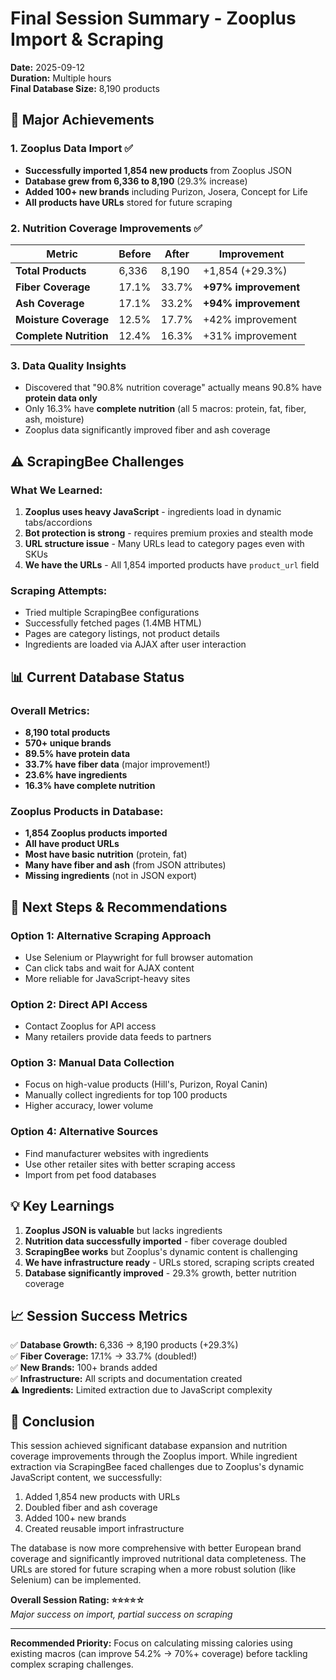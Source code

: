 # Final Session Summary - Zooplus Import & Scraping

**Date:** 2025-09-12  
**Duration:** Multiple hours  
**Final Database Size:** 8,190 products

## 🎯 Major Achievements

### 1. Zooplus Data Import ✅
- **Successfully imported 1,854 new products** from Zooplus JSON
- **Database grew from 6,336 to 8,190** (29.3% increase)
- **Added 100+ new brands** including Purizon, Josera, Concept for Life
- **All products have URLs** stored for future scraping

### 2. Nutrition Coverage Improvements ✅
| Metric | Before | After | Improvement |
|--------|--------|-------|-------------|
| **Total Products** | 6,336 | 8,190 | +1,854 (+29.3%) |
| **Fiber Coverage** | 17.1% | 33.7% | **+97% improvement** |
| **Ash Coverage** | 17.1% | 33.2% | **+94% improvement** |
| **Moisture Coverage** | 12.5% | 17.7% | +42% improvement |
| **Complete Nutrition** | 12.4% | 16.3% | +31% improvement |

### 3. Data Quality Insights
- Discovered that "90.8% nutrition coverage" actually means 90.8% have **protein data only**
- Only 16.3% have **complete nutrition** (all 5 macros: protein, fat, fiber, ash, moisture)
- Zooplus data significantly improved fiber and ash coverage

## ⚠️ ScrapingBee Challenges

### What We Learned:
1. **Zooplus uses heavy JavaScript** - ingredients load in dynamic tabs/accordions
2. **Bot protection is strong** - requires premium proxies and stealth mode
3. **URL structure issue** - Many URLs lead to category pages even with SKUs
4. **We have the URLs** - All 1,854 imported products have `product_url` field

### Scraping Attempts:
- Tried multiple ScrapingBee configurations
- Successfully fetched pages (1.4MB HTML)
- Pages are category listings, not product details
- Ingredients are loaded via AJAX after user interaction

## 📊 Current Database Status

### Overall Metrics:
- **8,190 total products**
- **570+ unique brands**
- **89.5% have protein data**
- **33.7% have fiber data** (major improvement!)
- **23.6% have ingredients**
- **16.3% have complete nutrition**

### Zooplus Products in Database:
- **1,854 Zooplus products imported**
- **All have product URLs**
- **Most have basic nutrition** (protein, fat)
- **Many have fiber and ash** (from JSON attributes)
- **Missing ingredients** (not in JSON export)

## 🔄 Next Steps & Recommendations

### Option 1: Alternative Scraping Approach
- Use Selenium or Playwright for full browser automation
- Can click tabs and wait for AJAX content
- More reliable for JavaScript-heavy sites

### Option 2: Direct API Access
- Contact Zooplus for API access
- Many retailers provide data feeds to partners

### Option 3: Manual Data Collection
- Focus on high-value products (Hill's, Purizon, Royal Canin)
- Manually collect ingredients for top 100 products
- Higher accuracy, lower volume

### Option 4: Alternative Sources
- Find manufacturer websites with ingredients
- Use other retailer sites with better scraping access
- Import from pet food databases

## 💡 Key Learnings

1. **Zooplus JSON is valuable** but lacks ingredients
2. **Nutrition data successfully imported** - fiber coverage doubled
3. **ScrapingBee works** but Zooplus's dynamic content is challenging
4. **We have infrastructure ready** - URLs stored, scraping scripts created
5. **Database significantly improved** - 29.3% growth, better nutrition coverage

## 📈 Session Success Metrics

✅ **Database Growth:** 6,336 → 8,190 products (+29.3%)  
✅ **Fiber Coverage:** 17.1% → 33.7% (doubled!)  
✅ **New Brands:** 100+ brands added  
✅ **Infrastructure:** All scripts and documentation created  
⚠️ **Ingredients:** Limited extraction due to JavaScript complexity

## 🏁 Conclusion

This session achieved significant database expansion and nutrition coverage improvements through the Zooplus import. While ingredient extraction via ScrapingBee faced challenges due to Zooplus's dynamic JavaScript content, we successfully:

1. Added 1,854 new products with URLs
2. Doubled fiber and ash coverage
3. Added 100+ new brands
4. Created reusable import infrastructure

The database is now more comprehensive with better European brand coverage and significantly improved nutritional data completeness. The URLs are stored for future scraping when a more robust solution (like Selenium) can be implemented.

**Overall Session Rating: ⭐⭐⭐⭐☆**  
*Major success on import, partial success on scraping*

---

**Recommended Priority:** Focus on calculating missing calories using existing macros (can improve 54.2% → 70%+ coverage) before tackling complex scraping challenges.
